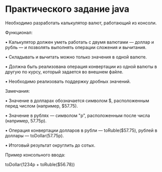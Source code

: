 # Практического задание java
Необходимо разработать калькулятор валют, работающий из консоли.

Функционал:

•	Калькулятор должен уметь работать с двумя валютами — доллар и рубль — и позволять выполнять операции сложения и вычитания.

•	Складывать и вычитать можно только значения в одной валюте.

•	Должна быть реализована операция конвертации из одной валюты в другую по курсу, который задается во внешнем файле.

•	Необходимо реализовать поддержку дробных значений.

Замечания:

•	Значение в долларах обозначается символом $, расположенным перед числом (например, $57.75).

•	Значение в рублях — символом "р", расположенным после числа (например, 57.75р).

•	Операция конвертации долларов в рубли — toRuble($57.75), рублей в доллары — toDollar(57.75р).

•	Итоговый результат округлить до сотых.

Пример консольного ввода:

toDollar(1234р + toRuble($56.78))
